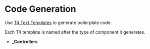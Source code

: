 # Code Generation

Use [T4 Text Templates](https://docs.microsoft.com/en-us/visualstudio/modeling/code-generation-and-t4-text-templates?view=vs-2019) to generate boilerplate code.

Each T4 template is named after the type of component it generates.

- **_Controllers** 